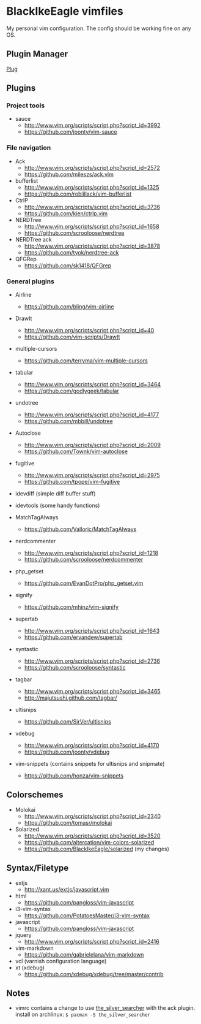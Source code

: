 BlackIkeEagle vimfiles
======================

My personal vim configuration.
The config should be working fine on any OS.

Plugin Manager
--------------

[Plug](https://github.com/junegunn/vim-plug)

Plugins
-------

### Project tools

* sauce
	* http://www.vim.org/scripts/script.php?script_id=3992
	* https://github.com/joonty/vim-sauce

### File navigation

* Ack
	* http://www.vim.org/scripts/script.php?script_id=2572
	* https://github.com/mileszs/ack.vim
* bufferlist
	* http://www.vim.org/scripts/script.php?script_id=1325
	* https://github.com/roblillack/vim-bufferlist
* CtrlP
	* http://www.vim.org/scripts/script.php?script_id=3736
	* https://github.com/kien/ctrlp.vim
* NERDTree
	* http://www.vim.org/scripts/script.php?script_id=1658
	* https://github.com/scrooloose/nerdtree
* NERDTree ack
	* http://www.vim.org/scripts/script.php?script_id=3878
	* https://github.com/tyok/nerdtree-ack
* QFGRep
    * https://github.com/sk1418/QFGrep

### General plugins

* Airline
	* https://github.com/bling/vim-airline
* DrawIt
	* http://www.vim.org/scripts/script.php?script_id=40
	* https://github.com/vim-scripts/DrawIt
* multiple-cursors
	* https://github.com/terryma/vim-multiple-cursors
* tabular
	* http://www.vim.org/scripts/script.php?script_id=3464
	* https://github.com/godlygeek/tabular
* undotree
	* http://www.vim.org/scripts/script.php?script_id=4177
	* https://github.com/mbbill/undotree


* Autoclose
	* http://www.vim.org/scripts/script.php?script_id=2009
	* https://github.com/Townk/vim-autoclose
* fugitive
	* http://www.vim.org/scripts/script.php?script_id=2975
	* https://github.com/tpope/vim-fugitive
* idevdiff (simple diff buffer stuff)
* idevtools (some handy functions)
* MatchTagAlways
    * https://github.com/Valloric/MatchTagAlways
* nerdcommenter
	* http://www.vim.org/scripts/script.php?script_id=1218
	* https://github.com/scrooloose/nerdcommenter
* php_getset
	* https://github.com/EvanDotPro/php_getset.vim
* signify
    * https://github.com/mhinz/vim-signify
* supertab
	* http://www.vim.org/scripts/script.php?script_id=1643
	* https://github.com/ervandew/supertab
* syntastic
	* http://www.vim.org/scripts/script.php?script_id=2736
	* https://github.com/scrooloose/syntastic
* tagbar
	* http://www.vim.org/scripts/script.php?script_id=3465
	* http://majutsushi.github.com/tagbar/
* ultisnips
	* https://github.com/SirVer/ultisnips
* vdebug
	* http://www.vim.org/scripts/script.php?script_id=4170
	* https://github.com/joonty/vdebug
* vim-snippets (contains snippets for ultisnips and snipmate)
	* https://github.com/honza/vim-snippets

Colorschemes
------------

* Molokai
	* http://www.vim.org/scripts/script.php?script_id=2340
	* https://github.com/tomasr/molokai
* Solarized
	* http://www.vim.org/scripts/script.php?script_id=3520
	* https://github.com/altercation/vim-colors-solarized
	* https://github.com/BlackIkeEagle/solarized (my changes)

Syntax/Filetype
---------------

* extjs
	* http://xant.us/extjs/javascript.vim
* html
	* https://github.com/pangloss/vim-javascript
* i3-vim-syntax
    * https://github.com/PotatoesMaster/i3-vim-syntax
* javascript
	* https://github.com/pangloss/vim-javascript
* jquery
	* http://www.vim.org/scripts/script.php?script_id=2416
* vim-markdown
    * https://github.com/gabrielelana/vim-markdown
* vcl (varnish configuration language)
* xt (xdebug)
	* https://github.com/xdebug/xdebug/tree/master/contrib

Notes
-----

* vimrc contains a change to use [the_silver_searcher](https://github.com/ggreer/the_silver_searcher)
  with the ack plugin. install on archlinux: `$ pacman -S the_silver_searcher`
